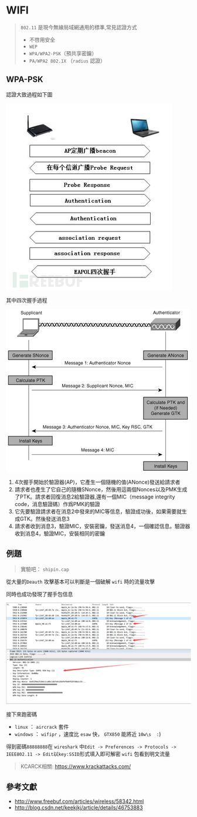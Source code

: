 # WIFI

> `802.11` 是現今無線局域網通用的標準,常見認證方式
>
> - 不啓用安全‍‍
> - `WEP‍‍`
> - `WPA/WPA2-PSK`（預共享密鑰）‍‍
> - `PA/WPA2 802.1X` （`radius` 認證）

## WPA-PSK

認證大致過程如下圖

![wpa-psk](./figure/wpa-psk.png)

其中四次握手過程

![eapol](./figure/eapol.png)

1. 4次握手開始於驗證器(AP)，它產生一個隨機的值(ANonce)發送給請求者
2. 請求者也產生了它自己的隨機SNonce，然後用這兩個Nonces以及PMK生成了PTK。請求者回復消息2給驗證器,還有一個MIC（message integrity code，消息驗證碼）作爲PMK的驗證
3. 它先要驗證請求者在消息2中發來的MIC等信息，驗證成功後，如果需要就生成GTK。然後發送消息3
4. 請求者收到消息3，驗證MIC，安裝密鑰，發送消息4，一個確認信息。驗證器收到消息4，驗證MIC，安裝相同的密鑰

## 例題  

> 實驗吧： `shipin.cap`

從大量的`Deauth` 攻擊基本可以判斷是一個破解 `wifi` 時的流量攻擊

同時也成功發現了握手包信息

![shiyanba-wpa](./figure/shiyanba-wpa.png)

接下來跑密碼

- `linux` ： `aircrack` 套件
- `windows` ： `wifipr` ，速度比 `esaw` 快， `GTX850` 能將近 `10w\s  :`)

得到密碼`88888888`在 `wireshark` 中`Edit -> Preferences -> Protocols -> IEEE802.11 -> Edit`以`key:SSID`形式填入即可解密 `wifi` 包看到明文流量

> KCARCK相關: https://www.krackattacks.com/

## 參考文獻

- http://www.freebuf.com/articles/wireless/58342.html
- http://blog.csdn.net/keekjkj/article/details/46753883